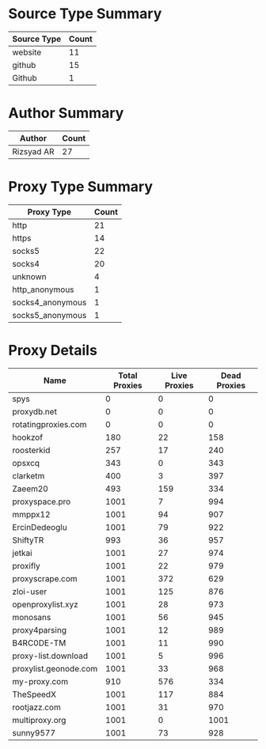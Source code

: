 # Source Type Summary

| Source Type | Count |
|-------------|-------|
| website | 11 |
| github | 15 |
| Github | 1 |


# Author Summary

| Author | Count |
|--------|-------|
| Rizsyad AR | 27 |


# Proxy Type Summary

| Proxy Type | Count |
|------------|-------|
| http | 21 |
| https | 14 |
| socks5 | 22 |
| socks4 | 20 |
| unknown | 4 |
| http_anonymous | 1 |
| socks4_anonymous | 1 |
| socks5_anonymous | 1 |


# Proxy Details

| Name | Total Proxies | Live Proxies | Dead Proxies |
|------|---------------|--------------|---------------|
| spys | 0 | 0 | 0 |
| proxydb.net | 0 | 0 | 0 |
| rotatingproxies.com | 0 | 0 | 0 |
| hookzof | 180 | 22 | 158 |
| roosterkid | 257 | 17 | 240 |
| opsxcq | 343 | 0 | 343 |
| clarketm | 400 | 3 | 397 |
| Zaeem20 | 493 | 159 | 334 |
| proxyspace.pro | 1001 | 7 | 994 |
| mmppx12 | 1001 | 94 | 907 |
| ErcinDedeoglu | 1001 | 79 | 922 |
| ShiftyTR | 993 | 36 | 957 |
| jetkai | 1001 | 27 | 974 |
| proxifly | 1001 | 22 | 979 |
| proxyscrape.com | 1001 | 372 | 629 |
| zloi-user | 1001 | 125 | 876 |
| openproxylist.xyz | 1001 | 28 | 973 |
| monosans | 1001 | 56 | 945 |
| proxy4parsing | 1001 | 12 | 989 |
| B4RC0DE-TM | 1001 | 11 | 990 |
| proxy-list.download | 1001 | 5 | 996 |
| proxylist.geonode.com | 1001 | 33 | 968 |
| my-proxy.com | 910 | 576 | 334 |
| TheSpeedX | 1001 | 117 | 884 |
| rootjazz.com | 1001 | 31 | 970 |
| multiproxy.org | 1001 | 0 | 1001 |
| sunny9577 | 1001 | 73 | 928 |

